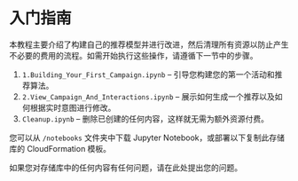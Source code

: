 # 入门指南

本教程主要介绍了构建自己的推荐模型并进行改进，然后清理所有资源以防止产生不必要的费用的流程。如需开始执行这些操作，请遵循下一节中的步骤。

1. `1.Building_Your_First_Campaign.ipynb`  – 引导您构建您的第一个活动和推荐算法。
2. `2.View_Campaign_And_Interactions.ipynb` – 展示如何生成一个推荐以及如何根据实时意图进行修改。
4. `Cleanup.ipynb` – 删除已创建的任何内容，这样就无需为额外资源付费。

您可以从 `/notebooks` 文件夹中下载 Jupyter Notebook，或部署以下复制此存储库的 CloudFormation 模板。

如果您对存储库中的任何内容有任何问题，请在此处提出您的问题。